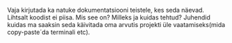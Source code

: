 Vaja kirjutada ka natuke dokumentatsiooni teistele, kes seda näevad.  
Lihtsalt koodist ei piisa. Mis see on? Milleks ja kuidas tehtud? Juhendid kuidas ma saaksin seda käivitada oma arvutis projekti üle vaatamiseks(mida copy-paste´da terminali etc).
